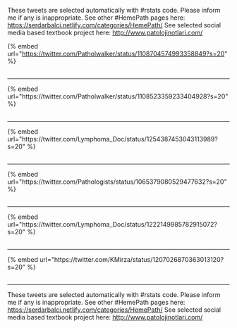 

These tweets are selected automatically with #rstats code. Please inform me if any is inappropriate.
See other #HemePath pages here: https://serdarbalci.netlify.com/categories/HemePath/ 
See selected social media based textbook project here: http://www.patolojinotlari.com/

{% embed url="https://twitter.com/Patholwalker/status/1108704574993358849?s=20" %}<br>
<br>
<hr>
{% embed url="https://twitter.com/Patholwalker/status/1108523359233404928?s=20" %}<br>
<br>
<hr>
{% embed url="https://twitter.com/Lymphoma_Doc/status/1254387453043113989?s=20" %}<br>
<br>
<hr>
{% embed url="https://twitter.com/Pathologists/status/1065379080529477632?s=20" %}<br>
<br>
<hr>
{% embed url="https://twitter.com/Lymphoma_Doc/status/1222149985782915072?s=20" %}<br>
<br>
<hr>
{% embed url="https://twitter.com/KMirza/status/1207026870363013120?s=20" %}<br>
<br>
<hr>


These tweets are selected automatically with #rstats code. Please inform me if any is inappropriate.
See other #HemePath pages here: https://serdarbalci.netlify.com/categories/HemePath/ 
See selected social media based textbook project here: http://www.patolojinotlari.com/
